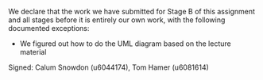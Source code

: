 We declare that the work we have submitted for Stage B of this assignment and all stages before it is entirely our own work, with the following documented exceptions:

* We figured out how to do the UML diagram based on the lecture material

Signed: Calum Snowdon (u6044174), Tom Hamer (u6081614)
